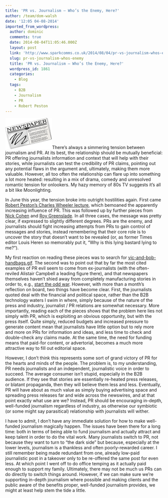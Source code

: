```yaml
---
title: 'PR vs. Journalism – Who’s the Enemy, Here?'
author: /team/dom-walsh
date: '12:05 04-08-2014'
imported_from_wordpress:
  author: dominic
  comments: true
  date: 2014-08-04T11:05:46.000Z
  layout: post
  link: 'http://www.sparkcomms.co.uk/2014/08/04/pr-vs-journalism-whos-enemy/'
  slug: pr-vs-journalism-whos-enemy
  title: 'PR vs. Journalism – Who’s the Enemy, Here?'
  wordpress_id: 1861
  categories:
    - Blog
  tags:
    - B2B
    - Journalism
    - PR
    - Robert Peston
---
```


![media](newspaper.png)There’s always a simmering tension between journalism and PR. At its best, the relationship should be mutually beneficial: PR offering journalists information and context that will help with their stories, while journalists can test the credibility of PR claims, pointing out any potential flaws in the argument and, ultimately, making them more valuable. However, all too often the relationship can flare up into something a lot more heated: resulting in a mix of drama, comedy and unresolved romantic tension for onlookers. My hazy memory of 80s TV suggests it’s all a bit like Moonlighting.

In June this year, the tension broke into outright hostilities again. First came [Robert Peston’s Charles Wheeler lecture](http://www.theguardian.com/media/2014/jun/06/robert-peston-threat-journalism-native-ads-charles-wheeler-lecture-full-text), which bemoaned the apparently increasing influence of PR. This was followed up by further pieces from [Nick Cohen](http://standpointmag.co.uk/screen-july-august-14-propaganda-shouldnt-pay-nick-cohen-alastair-campbell) and [Roy Greenslade](http://www.theguardian.com/media/greenslade/2014/jun/30/marketingandpr-newspapers). In all three cases, the message was pretty clear, if expressed to slightly different degrees. PRs are the enemy, and journalists should fight increasing attempts from PRs to gain control of messages and stories, instead remembering that their core role is to uncover the story that doesn’t want to be revealed (or, as former Times editor Louis Heren so memorably put it, “Why is this lying bastard lying to me?”).

My first reaction on reading these pieces was to search for [vic-and-bob-handbags.gif](http://www.youtube.com/watch?v=4-PIckHrZ0o). The second was to point out that by far the most cited examples of PR evil seem to come from ex-journalists (with the often-reviled Alistair Campbell a leading figure there), and that newspapers themselves haven’t shied away from completely manufacturing stories in order to, e.g., [start the odd war](http://en.wikipedia.org/wiki/Propaganda_of_the_Spanish_American_War). However, with more than a month’s reflection on board, two things have become clear. First, the journalists quoted deal with the financial and political space, rather than the B2B technology waters I swim in where, simply because of the nature of the press and industry, journalist / PR relations are somewhat necessary. More importantly, reading each of the pieces shows that the problem here lies not simply with PR, which is exploiting an obvious opportunity, but with the press itself. Quite simply, reduced budgets and increased pressure to generate content mean that journalists have little option but to rely more and more on PRs for information and ideas, and less time to check and double-check any claims made. At the same time, the need for funding means that paid-for content, or advertorial, becomes a much more attractive way to fill out editorial space.

However, I don’t think this represents some sort of grand victory of PR for the hearts and minds of the people. The problem is, to my understanding, PR needs journalists and an independent, journalistic voice in order to succeed. The average consumer isn’t stupid, especially in the B2B audience. If they see that stories are essentially re-heated press releases, or blatant propaganda, then they will believe them less and less. Eventually, PR will have about as much value as simply buying advertising space and spreading press releases far and wide across the newswires, and at that point exactly what use are we? Instead, PR should be encouraging in-depth, well-funded journalism regardless of industry, as otherwise our symbiotic (or some might say parasitical) relationship with journalists will wither.

I have to admit, I don’t have any immediate solution for how to make well-funded journalism magically happen. The issues have been there for a long time: both in terms of being able to fund journalism and actually attract and keep talent in order to do the vital work. Many journalists switch to PR, not because they want to turn to “the dark side” but because, especially at the lower levels, journalism is a thankless and often poorly-rewarded career. I still remember being made redundant from one, already low-paid journalistic post in a takeover only to be re-offered the same post for even less. At which point I went off to do office temping as it actually paid enough to support my family. Ultimately, there may not be much us PRs can do directly to switch things around. However, if we can make sure we’re supporting in-depth journalism where possible and making clients and the public aware of the benefits proper, well-funded journalism provides, we might at least help stem the tide a little.
